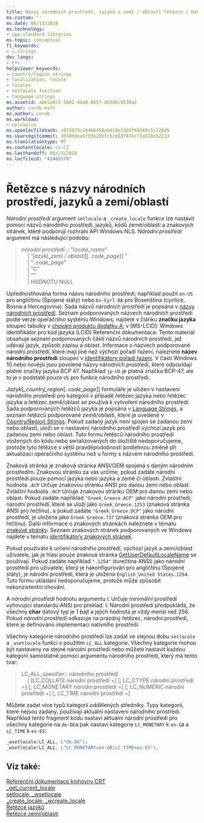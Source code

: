 ```yaml
---
title: Názvy národních prostředí, jazyků a zemí / oblastí řetězce | Dokumentace Microsoftu
ms.custom: ''
ms.date: 08/13/2018
ms.technology:
- cpp-standard-libraries
ms.topic: conceptual
f1_keywords:
- c.strings
dev_langs:
- C++
helpviewer_keywords:
- country/region strings
- localization, locale
- locales
- setlocale function
- language strings
ms.assetid: a0e5a0c5-5602-4da0-b65f-de3d6c8530a2
author: corob-msft
ms.author: corob
ms.workload:
- cplusplus
ms.openlocfilehash: c072074c24466458ebd19e1335f49169c5c22bd5
ms.sourcegitcommit: 3b78ddea5fd3e22b7c5cd2d787ec71a518a52223
ms.translationtype: MT
ms.contentlocale: cs-CZ
ms.lasthandoff: 08/13/2018
ms.locfileid: "42465570"
---
```

# <a name="locale-names-languages-and-countryregion-strings"></a>Řetězce s názvy národních prostředí, jazyků a zemí/oblastí

*Národní prostředí* argument `setlocale` a `_create_locale` funkce lze nastavit pomocí názvů národního prostředí, jazyků, kódů země/oblasti a znakových stránek, které podporují rozhraní API Windows NLS. *Národní prostředí* argument má následující podobu:

> *národní prostředí* :: "*locale_name*"  
&nbsp;&nbsp;&nbsp;&nbsp;| "*jazyk*\[\_*zemí / oblastí*]\[. *code_page*]] "  
&nbsp;&nbsp;&nbsp;&nbsp;| ". *code_page*"  
&nbsp;&nbsp;&nbsp;&nbsp;| "C"  
&nbsp;&nbsp;&nbsp;&nbsp;| ""  
&nbsp;&nbsp;&nbsp;&nbsp;| HODNOTU NULL  

Upřednostňována forma názvu národního prostředí; například použít `en-US` pro angličtinu (Spojené státy) nebo `bs-Cyrl-BA` pro Bosenština (cyrilice, Bosna a Hercegovina). Sada názvů národních prostředí je popsána v [názvy národních prostředí](/windows/desktop/Intl/locale-names). Seznam podporovaných názvech národních prostředí podle verze operačního systému Windows, najdete v článku **značku jazyka** sloupec tabulky v [chování produktu dodatku A:](https://msdn.microsoft.com/library/cc233982.aspx) v [MS-LCID]: Windows identifikátor pro kód jazyka (LCID) Referenční dokumentace. Tento materiál obsahuje seznam podporovaných částí názvů národních prostředí, jež udávají jazyk, způsob zápisu a oblast. Informace o názvech podporované národní prostředí, které mají jiné než výchozí pořadí řazení, naleznete **název národního prostředí** sloupec v [identifikátory pořadí řazení](/windows/desktop/Intl/sort-order-identifiers). V části Windows 10 nebo novější jsou povolené názvy národních prostředí, které odpovídají platné značky jazyka BCP 47. Například `jp-US` je platná značka BCP-47, ale to je v podstatě pouze `US` pro funkce národního prostředí.

*Jazyk*[*_country_region*[. *code_page*]] formuláře je uložen v nastavení národního prostředí pro kategorii v případě řetězec jazyka nebo řetězec jazyka a řetězec země/oblast se používá k vytvoření národního prostředí. Sada podporovaných řetězců jazyka je popsána v [Language Strings](../c-runtime-library/language-strings.md), a seznam řetězců podporované země/oblasti, které je uvedené v [Country/Region Strings](../c-runtime-library/country-region-strings.md). Pokud zadaný jazyk není spojen se zadanou zemí nebo oblastí, uloží se v nastavení národního prostředí výchozí jazyk pro zadanou zemi nebo oblast. Tuto formu řetězců národního prostředí vložených do kódu nebo serializovaných do úložiště nedoporučujeme, protože tyto řetězce s větší pravděpodobností podlehnou změně při aktualizaci operačního systému než u formy s názvem národního prostředí.

Znaková stránka je znaková stránka ANSI/OEM spojená s daným národním prostředím. Znakovou stránku za vás určíme, pokud zadáte národní prostředí pouze pomocí jazyka nebo jazyka a země či oblasti. Zvláštní hodnota `.ACP` Určuje znakovou stránku ANSI pro danou zemi nebo oblast. Zvláštní hodnota `.OCP` Určuje znakovou stránku OEM pro danou zemi nebo oblast. Pokud zadáte například `"Greek_Greece.ACP"` jako národní prostředí, národní prostředí, které se uloží jako `Greek_Greece.1253` (znaková stránka ANSI pro řečtinu), a pokud zadáte `"Greek_Greece.OCP"` jako národní prostředí, je uložena jako `Greek_Greece.737` (znaková stránka OEM pro řečtinu). Další informace o znakových stránkách naleznete v tématu [znakové stránky](../c-runtime-library/code-pages.md). Seznam znakových stránek podporovaných ve Windows najdete v tématu [identifikátory znakových stránek](/windows/desktop/Intl/code-page-identifiers).

Pokud používáte k určení národního prostředí, výchozí jazyk a zemi/oblast uživatele, jak je hlásí pouze znaková stránka [GetUserDefaultLocaleName](/windows/desktop/api/winnls/nf-winnls-getuserdefaultlocalename) se používají. Pokud zadáte například `".1254"` (turečtina ANSI) jako národní prostředí pro uživatele, který je nakonfigurován pro angličtinu (Spojené státy), je národní prostředí, která je uložena `English_United States.1254`. Tuto formu ukládání nedoporučujeme, protože může způsobit nekonzistentní chování.

A *národní prostředí* hodnotu argumentu `C` Určuje minimální prostředí vyhovující standardu ANSI pro překlad. `C` Národní prostředí předpokládá, že všechny **char** datový typ je 1 bajt a jejich hodnota je vždy menší než 256. Pokud *národní prostředí* odkazuje na prázdný řetězec, národní prostředí, které je definováno implementací nativního prostředí.

Všechny kategorie národního prostředí lze zadat ve stejnou dobu `setlocale` a `_wsetlocale` funkcí s použitím `LC_ALL` kategorie. Všechny kategorie mohou být nastaveny na stejné národní prostředí nebo můžete nastavit každou kategorii samostatně pomocí argumentu národního prostředí, který má tento tvar:

> LC_ALL_specifier:: národního prostředí  
&nbsp;&nbsp;&nbsp;&nbsp;| [LC_COLLATE národní prostředí =] [; LC_CTYPE národní prostředí =] [; LC_MONETARY národní prostředí =] [; LC_NUMERIC národní prostředí =] [; LC_TIME národní prostředí =]

Můžete zadat více typů kategorií oddělených středníky. Typy kategorií, které nejsou zadány, používají aktuální nastavení národního prostředí. Například tento fragment kódu nastaví aktuální národní prostředí pro všechny kategorie na `de-DE`a pak nastaví kategorie `LC_MONETARY` k `en-GB` a `LC_TIME` k `es-ES`:

```C
_wsetlocale(LC_ALL, L"de-DE");
_wsetlocale(LC_ALL, L"LC_MONETARY=en-GB;LC_TIME=es-ES");
```

## <a name="see-also"></a>Viz také:

[Referenční dokumentace knihovny CRT](../c-runtime-library/c-run-time-library-reference.md)  
[_get_current_locale](../c-runtime-library/reference/get-current-locale.md)  
[setlocale, _wsetlocale](../c-runtime-library/reference/setlocale-wsetlocale.md)  
[_create_locale, _wcreate_locale](../c-runtime-library/reference/create-locale-wcreate-locale.md)  
[Řetězce jazyků](../c-runtime-library/language-strings.md)  
[Řetězce zemí/oblastí](../c-runtime-library/country-region-strings.md)  

